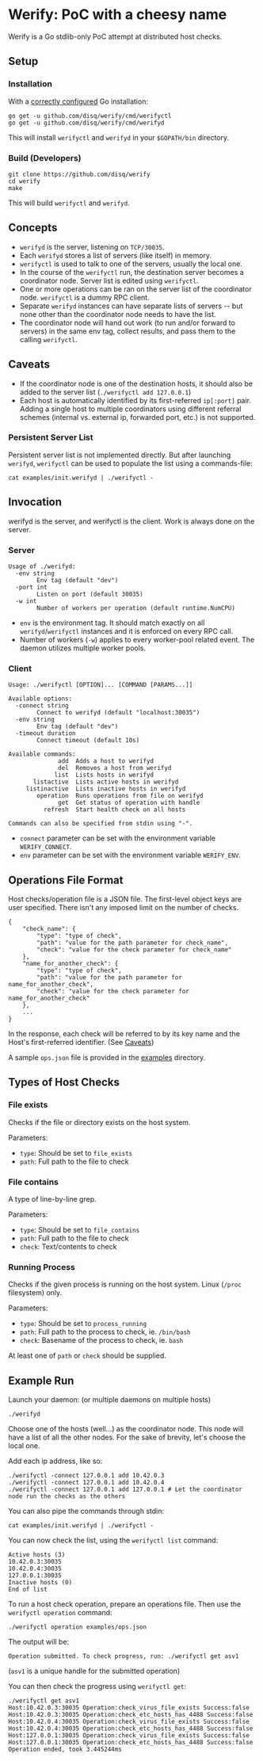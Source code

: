 # Werify: PoC with a cheesy name #

Werify is a Go stdlib-only PoC attempt at distributed host checks.

## Setup ##

### Installation ###

With a [correctly configured](https://golang.org/doc/code.html#GOPATH) Go installation:

    go get -u github.com/disq/werify/cmd/werifyctl
    go get -u github.com/disq/werify/cmd/werifyd

This will install `werifyctl` and `werifyd` in your `$GOPATH/bin` directory.

### Build (Developers) ###

    git clone https://github.com/disq/werify
    cd werify
    make

This will build `werifyctl` and `werifyd`.

## Concepts ##

- `werifyd` is the server, listening on `TCP/30035`.
- Each `werifyd` stores a list of servers (like itself) in memory. 
- `werifyctl` is used to talk to one of the servers, usually the local one.
- In the course of the `werifyctl` run, the destination server becomes a coordinator node. Server list is edited using `werifyctl`.
- One or more operations can be ran on the server list of the coordinator node. `werifyctl` is a dummy RPC client.
- Separate `werifyd` instances can have separate lists of servers -- but none other than the coordinator node needs to have the list.
- The coordinator node will hand out work (to run and/or forward to servers) in the same env tag, collect results, and pass them to the calling `werifyctl`.

## Caveats ##

- If the coordinator node is one of the destination hosts, it should also be added to the server list (`./werifyctl add 127.0.0.1`)
- Each host is automatically identified by its first-referred `ip[:port]` pair. Adding a single host to multiple coordinators using different referral schemes (internal vs. external ip, forwarded port, etc.) is not supported.

### Persistent Server List ###

Persistent server list is not implemented directly. But after launching `werifyd`, `werifyctl` can be used to populate the list using a commands-file:

    cat examples/init.werifyd | ./werifyctl -

## Invocation ##

werifyd is the server, and werifyctl is the client. Work is always done on the server.

### Server ###

```
Usage of ./werifyd:
  -env string
        Env tag (default "dev")
  -port int
        Listen on port (default 30035)
  -w int
        Number of workers per operation (default runtime.NumCPU)
```

- `env` is the environment tag. It should match exactly on all `werifyd`/`werifyctl` instances and it is enforced on every RPC call.
- Number of workers (`-w`) applies to every worker-pool related event. The daemon utilizes multiple worker pools.

### Client ###

```
Usage: ./werifyctl [OPTION]... [COMMAND [PARAMS...]]

Available options:
  -connect string
        Connect to werifyd (default "localhost:30035")
  -env string
        Env tag (default "dev")
  -timeout duration
        Connect timeout (default 10s)

Available commands:
              add  Adds a host to werifyd
              del  Removes a host from werifyd
             list  Lists hosts in werifyd
       listactive  Lists active hosts in werifyd
     listinactive  Lists inactive hosts in werifyd
        operation  Runs operations from file on werifyd
              get  Get status of operation with handle
          refresh  Start health check on all hosts

Commands can also be specified from stdin using "-".
```

- `connect` parameter can be set with the environment variable `WERIFY_CONNECT`.
- `env` parameter can be set with the environment variable `WERIFY_ENV`.

## Operations File Format ##

Host checks/operation file is a JSON file. The first-level object keys are user specified. There isn't any imposed limit on the number of checks.

```
{
    "check_name": {
        "type": "type of check",
        "path": "value for the path parameter for check_name",
        "check": "value for the check parameter for check_name"
    },
    "name_for_another_check": {
        "type": "type of check",
        "path": "value for the path parameter for name_for_another_check",
        "check": "value for the check parameter for name_for_another_check"
    },
    ...
}
```

In the response, each check will be referred to by its key name and the Host's first-referred identifier. (See [Caveats](https://github.com/disq/werify#caveats))

A sample `ops.json` file is provided in the [examples](https://github.com/disq/werify/tree/master/examples) directory.

## Types of Host Checks ##

### File exists ###

Checks if the file or directory exists on the host system.

Parameters:
- `type`: Should be set to `file_exists`
- `path`: Full path to the file to check

### File contains ###

A type of line-by-line grep.

Parameters:
- `type`: Should be set to `file_contains`
- `path`: Full path to the file to check
- `check`: Text/contents to check

### Running Process ###

Checks if the given process is running on the host system. Linux (`/proc` filesystem) only.

Parameters:
- `type`: Should be set to `process_running`
- `path`: Full path to the process to check, ie. `/bin/bash`
- `check`: Basename of the process to check, ie. `bash`

At least one of `path` or `check` should be supplied.


## Example Run ##

Launch your daemon: (or multiple daemons on multiple hosts)
```
./werifyd
```

Choose one of the hosts (well...) as the coordinator node. This node will have a list of all the other nodes. For the sake of brevity, let's choose the local one.

Add each ip address, like so:
```
./werifyctl -connect 127.0.0.1 add 10.42.0.3
./werifyctl -connect 127.0.0.1 add 10.42.0.4
./werifyctl -connect 127.0.0.1 add 127.0.0.1 # Let the coordinator node run the checks as the others
```


You can also pipe the commands through stdin:

```
cat examples/init.werifyd | ./werifyctl -
```


You can now check the list, using the `werifyctl list` command:

```
Active hosts (3)
10.42.0.3:30035
10.42.0.4:30035
127.0.0.1:30035
Inactive hosts (0)
End of list
```

To run a host check operation, prepare an operations file. Then use the `werifyctl operation` command:
```
./werifyctl operation examples/ops.json
```

The output will be:
```
Operation submitted. To check progress, run: ./werifyctl get asv1
```
(`asv1` is a unique handle for the submitted operation)

You can then check the progress using `werifyctl get`:
```
./werifyctl get asv1
Host:10.42.0.3:30035 Operation:check_virus_file_exists Success:false
Host:10.42.0.3:30035 Operation:check_etc_hosts_has_4488 Success:false
Host:10.42.0.4:30035 Operation:check_virus_file_exists Success:false
Host:10.42.0.4:30035 Operation:check_etc_hosts_has_4488 Success:false
Host:127.0.0.1:30035 Operation:check_virus_file_exists Success:false
Host:127.0.0.1:30035 Operation:check_etc_hosts_has_4488 Success:false
Operation ended, took 3.445244ms
```
